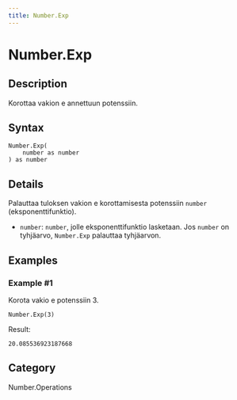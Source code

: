 ```yaml
---
title: Number.Exp
---
```


# Number.Exp


## Description

Korottaa vakion e annettuun potenssiin.


## Syntax

```powerquery
Number.Exp(
    number as number
) as number
```


## Details

Palauttaa tuloksen vakion e korottamisesta potenssiin <code>number</code> (eksponenttifunktio).      <ul>        <li><code>number</code>: <code>number</code>, jolle eksponenttifunktio lasketaan. Jos <code>number</code> on tyhjäarvo, <code>Number.Exp</code> palauttaa tyhjäarvon. </li>      </ul>


## Examples

### Example #1 
Korota vakio e potenssiin 3.
```powerquery
Number.Exp(3)
```

Result: 
```powerquery
20.085536923187668
```




## Category
Number.Operations
